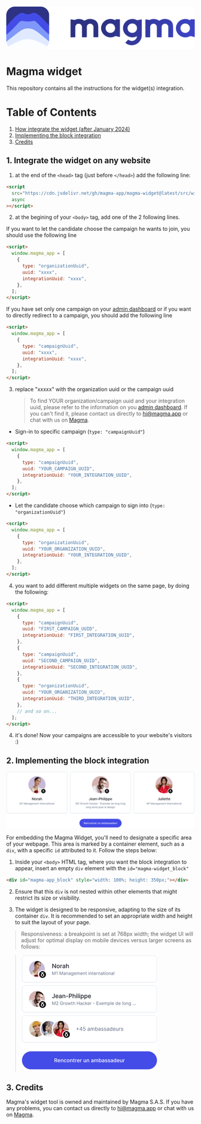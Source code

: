 ![Logo of Magma](public/logo.png)

# Magma widget

This repository contains all the instructions for the widget(s) integration.

# Table of Contents

1. [How integrate the widget (after January 2024)](#current-version)
2. [Implementing the block integration](#block)
3. [Credits](#credits)

## 1. Integrate the widget on any website <a name="current-version"></a>

1. at the end of the `<head>` tag (just before `</head>`) add the following line:

```html
<script
  src="https://cdn.jsdelivr.net/gh/magma-app/magma-widget@latest/src/widget/initializer.js"
  async
></script>
```

2. at the begining of your `<body>` tag, add one of the 2 following lines.

If you want to let the candidate choose the campaign he wants to join, you should use the following line

```html
<script>
  window.magma_app = [
    {
      type: "organizationUuid",
      uuid: "xxxx",
      integrationUuid: "xxxx",
    },
  ];
</script>
```

If you have set only one campaign on your [admin dashboard](https://admin.magma.app/) or if you want to directly redirect to a campaign, you should add the following line

```html
<script>
  window.magma_app = [
    {
      type: "campaignUuid",
      uuid: "xxxx",
      integrationUuid: "xxxx",
    },
  ];
</script>
```

3. replace "xxxxx" with the organization uuid or the campaign uuid
   > To find YOUR organization/campaign uuid and your integration uuid, please refer to the information on you [admin dashboard](https://admin.magma.app/). If you can't find it, please contact us directly to [hi@magma.app](mailto:hi@magma.app) or chat with us on [Magma](https://www.magma.app/).

- Sign-in to specific campaign (`type: "campaignUuid"`)

```html
<script>
  window.magma_app = [
    {
      type: "campaignUuid",
      uuid: "YOUR_CAMPAIGN_UUID",
      integrationUuid: "YOUR_INTEGRATION_UUID",
    },
  ];
</script>
```

- Let the candidate choose which campaign to sign into (`type: "organizationUuid"`)

```html
<script>
  window.magma_app = [
    {
      type: "organizationUuid",
      uuid: "YOUR_ORGANIZATION_UUID",
      integrationUuid: "YOUR_INTEGRATION_UUID",
    },
  ];
</script>
```

4. you want to add different multiple widgets on the same page, by doing the following:

```html
<script>
  window.magma_app = [
    {
      type: "campaignUuid",
      uuid: "FIRST_CAMPAIGN_UUID",
      integrationUuid: "FIRST_INTEGRATION_UUID",
    },
    {
      type: "campaignUuid",
      uuid: "SECOND_CAMPAIGN_UUID",
      integrationUuid: "SECOND_INTEGRATION_UUID",
    },
    {
      type: "organizationUuid",
      uuid: "YOUR_ORGANIZATION_UUID",
      integrationUuid: "THIRD_INTEGRATION_UUID",
    },
    // and so on...
  ];
</script>
```

4. it's done! Now your campaigns are accessible to your website's visitors :)

## 2. Implementing the block integration <a name="block"></a>

![Block Integration](public/block.png)

For embedding the Magma Widget, you'll need to designate a specific area of your webpage. This area is marked by a container element, such as a `div`, with a specific `id` attributed to it. Follow the steps below:

1. Inside your `<body>` HTML tag, where you want the block integration to appear, insert an empty `div` element with the `id="magma-widget_block"`

```html
<div id="magma-app_block" style="width: 100%; height: 350px;"></div>
```

2. Ensure that this `div` is not nested within other elements that might restrict its size or visibility.

3. The widget is designed to be responsive, adapting to the size of its container `div`. It is recommended to set an appropriate width and height to suit the layout of your page.

> Responsiveness: a breakpoint is set at 768px width; the widget UI will adjust for optimal display on mobile devices versus larger screens as follows:

> ![Block Mobile Integration](public/block_mobile.png)

## 3. Credits <a name="credits"></a>

Magma's widget tool is owned and maintained by Magma S.A.S. If you have any problems, you can contact us directly to [hi@magma.app](mailto:hi@magma.app) or chat with us on [Magma](https://www.magma.app/).
